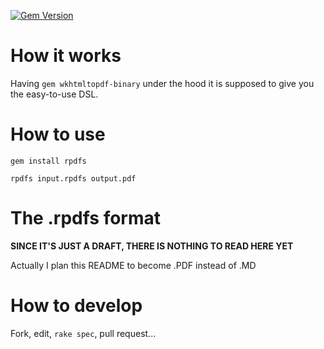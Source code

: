 [![Gem Version](https://badge.fury.io/rb/rpdfs.svg)](http://badge.fury.io/rb/rpdfs)

# How it works

Having `gem wkhtmltopdf-binary` under the hood it is supposed to give you the easy-to-use DSL.

# How to use

```
gem install rpdfs

rpdfs input.rpdfs output.pdf
```

# The .rpdfs format

**SINCE IT'S JUST A DRAFT, THERE IS NOTHING TO READ HERE YET**

Actually I plan this README to become .PDF instead of .MD

# How to develop

Fork, edit, `rake spec`, pull request...
